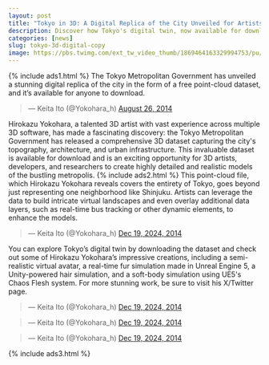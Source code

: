 ```yaml
---
layout: post
title: "Tokyo in 3D: A Digital Replica of the City Unveiled for Artists and Developers"
description: Discover how Tokyo's digital twin, now available for download, offers 3D artists and developers a unique opportunity to explore the city's urban landscape in unprecedented detail.
categories: [news]
slug: tokyo-3d-digital-copy
image: https://pbs.twimg.com/ext_tw_video_thumb/1869464163329994753/pu/img/kGsLU_bXo5PEYqpX.jpg
---
```

{% include ads1.html %}
The Tokyo Metropolitan Government has unveiled a stunning digital replica of the city in the form of a free point-cloud dataset, and it’s available for anyone to download.

<blockquote class="twitter-tweet" data-lang="en">&mdash; Keita Ito (@Yokohara_h) <a href="https://twitter.com/Yokohara_h/status/1869464728550228387">August 26, 2014</a></blockquote> <script async src="//platform.twitter.com/widgets.js" charset="utf-8"></script>

Hirokazu Yokohara, a talented 3D artist with vast experience across multiple 3D software, has made a fascinating discovery: the Tokyo Metropolitan Government has released a comprehensive 3D dataset capturing the city's topography, architecture, and urban infrastructure. This invaluable dataset is available for download and is an exciting opportunity for 3D artists, developers, and researchers to create highly detailed and realistic models of the bustling metropolis.
{% include ads2.html %}
This point-cloud file, which Hirokazu Yokohara reveals covers the entirety of Tokyo, goes beyond just representing one neighborhood like Shinjuku. Artists can leverage the data to build intricate virtual landscapes and even overlay additional data layers, such as real-time bus tracking or other dynamic elements, to enhance the models.

<blockquote class="twitter-tweet" data-lang="en">&mdash; Keita Ito (@Yokohara_h) <a href="https://twitter.com/Yokohara_h/status/1869617005793607950">Dec 19, 2024, 2014</a></blockquote> <script async src="//platform.twitter.com/widgets.js" charset="utf-8"></script>

You can explore Tokyo’s digital twin by downloading the dataset and check out some of Hirokazu Yokohara’s impressive creations, including a semi-realistic virtual avatar, a real-time fur simulation made in Unreal Engine 5, a Unity-powered hair simulation, and a soft-body simulation using UE5's Chaos Flesh system. For more stunning work, be sure to visit his X/Twitter page.

<blockquote class="twitter-tweet" data-lang="en">&mdash; Keita Ito (@Yokohara_h) <a href="https://twitter.com/Yokohara_h/status/1751239766904021357">Dec 19, 2024, 2014</a></blockquote> <script async src="//platform.twitter.com/widgets.js" charset="utf-8"></script>

<blockquote class="twitter-tweet" data-lang="en">&mdash; Keita Ito (@Yokohara_h) <a href="https://twitter.com/Yokohara_h/status/1667238019798306816">Dec 19, 2024, 2014</a></blockquote> <script async src="//platform.twitter.com/widgets.js" charset="utf-8"></script>

<blockquote class="twitter-tweet" data-lang="en">&mdash; Keita Ito (@Yokohara_h) <a href="https://twitter.com/Yokohara_h/status/1760344649372508292">Dec 19, 2024, 2014</a></blockquote> <script async src="//platform.twitter.com/widgets.js" charset="utf-8"></script>

{% include ads3.html %}
